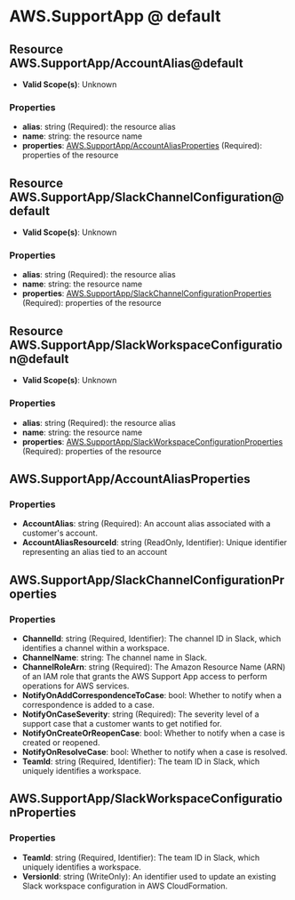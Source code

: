 # AWS.SupportApp @ default

## Resource AWS.SupportApp/AccountAlias@default
* **Valid Scope(s)**: Unknown
### Properties
* **alias**: string (Required): the resource alias
* **name**: string: the resource name
* **properties**: [AWS.SupportApp/AccountAliasProperties](#awssupportappaccountaliasproperties) (Required): properties of the resource

## Resource AWS.SupportApp/SlackChannelConfiguration@default
* **Valid Scope(s)**: Unknown
### Properties
* **alias**: string (Required): the resource alias
* **name**: string: the resource name
* **properties**: [AWS.SupportApp/SlackChannelConfigurationProperties](#awssupportappslackchannelconfigurationproperties) (Required): properties of the resource

## Resource AWS.SupportApp/SlackWorkspaceConfiguration@default
* **Valid Scope(s)**: Unknown
### Properties
* **alias**: string (Required): the resource alias
* **name**: string: the resource name
* **properties**: [AWS.SupportApp/SlackWorkspaceConfigurationProperties](#awssupportappslackworkspaceconfigurationproperties) (Required): properties of the resource

## AWS.SupportApp/AccountAliasProperties
### Properties
* **AccountAlias**: string (Required): An account alias associated with a customer's account.
* **AccountAliasResourceId**: string (ReadOnly, Identifier): Unique identifier representing an alias tied to an account

## AWS.SupportApp/SlackChannelConfigurationProperties
### Properties
* **ChannelId**: string (Required, Identifier): The channel ID in Slack, which identifies a channel within a workspace.
* **ChannelName**: string: The channel name in Slack.
* **ChannelRoleArn**: string (Required): The Amazon Resource Name (ARN) of an IAM role that grants the AWS Support App access to perform operations for AWS services.
* **NotifyOnAddCorrespondenceToCase**: bool: Whether to notify when a correspondence is added to a case.
* **NotifyOnCaseSeverity**: string (Required): The severity level of a support case that a customer wants to get notified for.
* **NotifyOnCreateOrReopenCase**: bool: Whether to notify when a case is created or reopened.
* **NotifyOnResolveCase**: bool: Whether to notify when a case is resolved.
* **TeamId**: string (Required, Identifier): The team ID in Slack, which uniquely identifies a workspace.

## AWS.SupportApp/SlackWorkspaceConfigurationProperties
### Properties
* **TeamId**: string (Required, Identifier): The team ID in Slack, which uniquely identifies a workspace.
* **VersionId**: string (WriteOnly): An identifier used to update an existing Slack workspace configuration in AWS CloudFormation.

